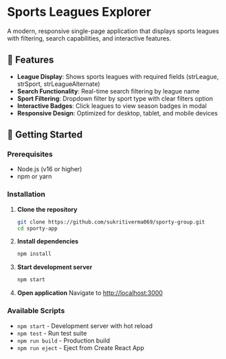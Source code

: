 # Sports Leagues Explorer

A modern, responsive single-page application that displays sports leagues with filtering, search capabilities, and interactive features.

## 🚀 Features

- **League Display**: Shows sports leagues with required fields (strLeague, strSport, strLeagueAlternate)
- **Search Functionality**: Real-time search filtering by league name
- **Sport Filtering**: Dropdown filter by sport type with clear filters option
- **Interactive Badges**: Click leagues to view season badges in modal
- **Responsive Design**: Optimized for desktop, tablet, and mobile devices


## 🚀 Getting Started

### Prerequisites
- Node.js (v16 or higher)
- npm or yarn

### Installation

1. **Clone the repository**
   ```bash
   git clone https://github.com/sukritiverma069/sporty-group.git
   cd sporty-app
   ```

2. **Install dependencies**
   ```bash
   npm install
   ```

3. **Start development server**
   ```bash
   npm start
   ```

4. **Open application**
   Navigate to [http://localhost:3000](http://localhost:3000)

### Available Scripts

- `npm start` - Development server with hot reload
- `npm test` - Run test suite
- `npm run build` - Production build
- `npm run eject` - Eject from Create React App

